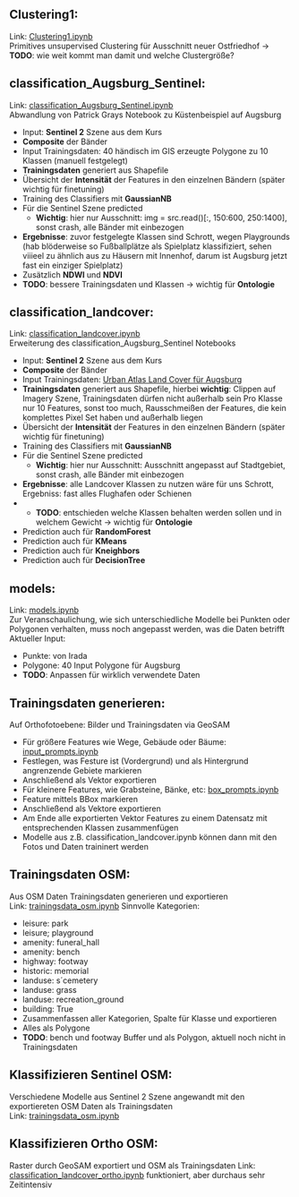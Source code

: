 ## Clustering1:
Link: [Clustering1.ipynb](https://github.com/Leonieen/UGS/blob/main/Notebooks_funktionieren/Clustering1.ipynb) <br>
Primitives unsupervised Clustering für Ausschnitt neuer Ostfriedhof -> **TODO**: wie weit kommt man damit und welche Clustergröße?

## classification_Augsburg_Sentinel:
Link: [classification_Augsburg_Sentinel.ipynb](https://github.com/Leonieen/UGS/blob/main/Notebooks_funktionieren/classification_Augsburg_Sentinel.ipynb) <br>
Abwandlung von Patrick Grays Notebook zu Küstenbeispiel auf Augsburg
* Input: **Sentinel 2** Szene aus dem Kurs
* **Composite** der Bänder
* Input Trainingsdaten: 40 händisch im GIS erzeugte Polygone zu 10 Klassen (manuell festgelegt)
* **Trainingsdaten** generiert aus Shapefile
* Übersicht der **Intensität** der Features in den einzelnen Bändern (später wichtig für finetuning)
* Training des Classifiers mit **GaussianNB**
* Für die Sentinel Szene predicted
  * **Wichtig**: hier nur Ausschnitt: img = src.read()[:, 150:600, 250:1400], sonst crash, alle Bänder mit einbezogen
* **Ergebnisse**: zuvor festgelegte Klassen sind Schrott, wegen Playgrounds (hab blöderweise so Fußballplätze als Spielplatz klassifiziert,
  sehen viiieel zu ähnlich aus zu Häusern mit Innenhof, darum ist Augsburg jetzt fast ein einziger Spielplatz)
* Zusätzlich **NDWI** und **NDVI**
* **TODO**: bessere Trainingsdaten und Klassen -> wichtig für **Ontologie**

## classification_landcover:
Link: [classification_landcover.ipynb](https://github.com/Leonieen/UGS/blob/main/Notebooks_funktionieren/classification_landcover.ipynb) <br>
Erweiterung des classification_Augsburg_Sentinel Notebooks
* Input: **Sentinel 2** Szene aus dem Kurs
* **Composite** der Bänder
* Input Trainingsdaten: [Urban Atlas Land Cover für Augsburg](https://land.copernicus.eu/en/products/urban-atlas/urban-atlas-2018)
* **Trainingsdaten** generiert aus Shapefile, hierbei **wichtig**: Clippen auf Imagery Szene, Trainingsdaten dürfen nicht außerhalb sein
  Pro Klasse nur 10 Features, sonst too much, Rausschmeißen der Features, die kein komplettes Pixel Set haben und außerhalb liegen
* Übersicht der **Intensität** der Features in den einzelnen Bändern (später wichtig für finetuning)
* Training des Classifiers mit **GaussianNB**
* Für die Sentinel Szene predicted
  * **Wichtig**: hier nur Ausschnitt: Ausschnitt angepasst auf Stadtgebiet, sonst crash, alle Bänder mit einbezogen
* **Ergebnisse**: alle Landcover Klassen zu nutzen wäre für uns Schrott, Ergebniss: fast alles Flughafen oder Schienen
* * **TODO**: entschieden welche Klassen behalten werden sollen und in welchem Gewicht -> wichtig für **Ontologie**
* Prediction auch für **RandomForest**
* Prediction auch für **KMeans**
* Prediction auch für **Kneighbors**
* Prediction auch für **DecisionTree**

## models:
Link: [models.ipynb](https://github.com/Leonieen/UGS/blob/main/Notebooks_funktionieren/models.ipynb) <br>
Zur Veranschaulichung, wie sich unterschiedliche Modelle bei Punkten oder Polygonen verhalten, muss noch angepasst werden, was die Daten betrifft <br>
Aktueller Input:
* Punkte: von Irada
* Polygone: 40 Input Polygone für Augsburg
* **TODO**: Anpassen für wirklich verwendete Daten

## Trainingsdaten generieren:
Auf Orthofotoebene: Bilder und Trainingsdaten via GeoSAM <br>
* Für größere Features wie Wege, Gebäude oder Bäume: [input_prompts.ipynb](https://github.com/Leonieen/UGS/blob/main/Notebooks_funktionieren/input_prompts.ipynb)
 * Festlegen, was Festure ist (Vordergrund) und als Hintergrund angrenzende Gebiete markieren
 * Anschließend als Vektor exportieren
* Für kleinere Features, wie Grabsteine, Bänke, etc: [box_prompts.ipynb](https://github.com/Leonieen/UGS/blob/main/Notebooks_funktionieren/box_prompts.ipynb)
 * Feature mittels BBox markieren
 * Anschließend als Vektore exportieren
* Am Ende alle exportierten Vektor Features zu einem Datensatz mit entsprechenden Klassen zusammenfügen
* Modelle aus z.B. classification_landcover.ipynb können dann mit den Fotos und Daten traininert werden

## Trainingsdaten OSM:
Aus OSM Daten Trainingsdaten generieren und exportieren <br>
Link: [trainingsdata_osm.ipynb](https://github.com/Leonieen/UGS/blob/main/Notebooks_funktionieren/trainingsdata_osm.ipynb)
Sinnvolle Kategorien:
* leisure: park
* leisure; playground
* amenity: funeral_hall
* amenity: bench
* highway: footway
* historic: memorial
* landuse: s´cemetery
* landuse: grass
* landuse: recreation_ground
* building: True
* Zusammenfassen aller Kategorien, Spalte für Klasse und exportieren
* Alles als Polygone
* **TODO**: bench und footway Buffer und als Polygon, aktuell noch nicht in Trainingsdaten

## Klassifizieren Sentinel OSM:
Verschiedene Modelle aus Sentinel 2 Szene angewandt mit den exportiereten OSM Daten als Trainingsdaten <br>
Link: [trainingsdata_osm.ipynb](https://github.com/Leonieen/UGS/blob/main/Notebooks_funktionieren/trainingsdata_osm.ipynb)

## Klassifizieren Ortho OSM:
Raster durch GeoSAM exportiert und OSM als Trainingsdaten
Link: [classification_landcover_ortho.ipynb](https://github.com/Leonieen/UGS/blob/main/Notebooks_funktionieren/classification_landcover_ortho.ipynb)
funktioniert, aber durchaus sehr Zeitintensiv

